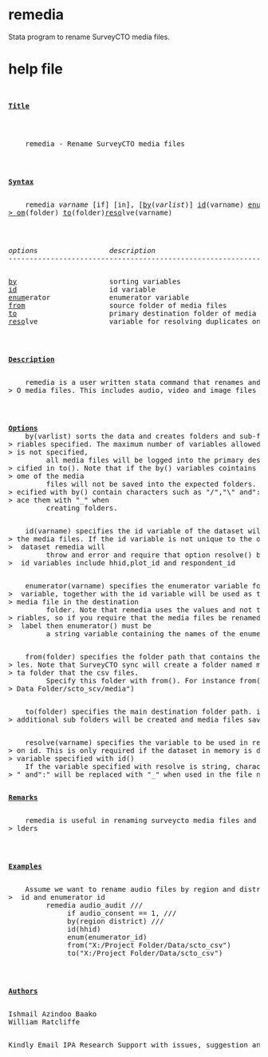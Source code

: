 # remedia
Stata program to rename SurveyCTO media files.


# help file

<pre>
<p>
<b><u>Title</u></b>
<p>
<p>
    remedia - Rename SurveyCTO media files
<p>
<p>
<b><u>Syntax</u></b>
<p>
    remedia <i>varname</i> [if] [in], [<u>by</u>(<i>varlist</i>)] <u>id</u>(varname) <u>enum</u>erator(varname) <u>fr</u>
<u>&gt; om</u>(folder) <u>to</u>(folder)<u>reso</u>lve(varname)
<p>
<p>
<i>options</i>                 <i>description</i>
-------------------------------------------------------------------------------
<p>
<u>by</u>                      sorting variables
<u>id</u>                      id variable
<u>enum</u>erator              enumerator variable
<u>from</u>                    source folder of media files
<u>to</u>                      primary destination folder of media files
<u>reso</u>lve                 variable for resolving duplicates on id
<p>
<p>
<b><u>Description</u></b>
<p>
    remedia is a user written stata command that renames and organizes SurveyCT
&gt; O media files. This includes audio, video and image files
<p>
<p>
<b><u>Options</u></b>
    by(varlist) sorts the data and creates folders and sub-folders using the va
&gt; riables specified. The maximum number of variables allowed in by is 3. If by 
&gt; is not specified,
         all media files will be logged into the primary destination folder spe
&gt; cified in to(). Note that if the by() variables cointains missing variables s
&gt; ome of the media
         files will not be saved into the expected folders. If the variabels sp
&gt; ecified with by() contain characters such as "/","\" and":" remedia will repl
&gt; ace them with "_" when
         creating folders.
<p>
    id(varname) specifies the id variable of the dataset will be used to label 
&gt; the media files. If the id variable is not unique to the obaservations in the
&gt;  dataset remedia will
         throw and error and require that option resolve() be specified. Common
&gt;  id variables include hhid,plot_id and respondent_id
<p>
    enumerator(varname) specifies the enumerator variable for the dataset. This
&gt;  variable, together with the id variable will be used as the new name of the 
&gt; media file in the destination
         folder. Note that remedia uses the values and not the labels of the va
&gt; riables, so if you require that the media files be renamed using the variable
&gt;  label then enumerator() must be
         a string variable containing the names of the enumerators
<p>
    from(folder) specifies the folder path that contains the SurveyCTO media fi
&gt; les. Note that SurveyCTO sync will create a folder named media in you main da
&gt; ta folder that the csv files.
         Specify this folder with from(). For instance from("X:/Project Folder/
&gt; Data Folder/scto_scv/media")
<p>
    to(folder) specifies the main destination folder path. if by is specified, 
&gt; additional sub folders will be created and media files saved to it
<p>
    resolve(varname) specifies the variable to be used in resolving duplicates 
&gt; on id. This is only required if the dataset in memory is duplicate on the id 
&gt; variable specified with id()
    If the variable specified with resolve is string, characters such as "/","\
&gt; " and":" will be replaced with "_" when used in the file name.
<p>
<b><u>Remarks</u></b>
<p>
    remedia is useful in renaming surveycto media files and saving them into fo
&gt; lders
<p>
<p>
<b><u>Examples</u></b>
<p>
    Assume we want to rename audio files by region and district using household
&gt;  id and enumerator id
         remedia audio_audit ///
              if audio_consent == 1, ///
              by(region district) ///
              id(hhid)
              enum(enumerator_id)
              from("X:/Project Folder/Data/scto_csv")
              to("X:/Project Folder/Data/scto_csv")
<p>
<p>
<b><u>Authors</u></b>
<p>
Ishmail Azindoo Baako
William Ratcliffe
<p>
Kindly Email IPA Research Support with issues, suggestion and comments
</pre>